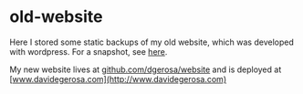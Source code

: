 # old-website

Here I stored some static backups of my old website, which was developed with wordpress. For a snapshot, see [here](https://web.archive.org/web/20250530003117/https://davidegerosa.com/).


My new website lives at [github.com/dgerosa/website](https://github.com/dgerosa/website) and is deployed at [www.davidegerosa.com](http://www.davidegerosa.com)

